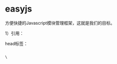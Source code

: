 easyjs
======

方便快捷的Javascript模块管理框架，这就是我们的目标。


1）引用：

head标签：

<code>
\<script src="./libs/easyjs.0.0.1.js" id="root" data-config="./config.js" data-main="./app.js"\>\</script\>
</code>

属性：

src: 框架地址，目录只认libs
id: 只读
data-config: 配置文件地址
data-main: 主文件地址

2）书写：

代码：

<code>
define(function(require, exports, module) {
	require("a");
	var b = require("f");
	module.use("http://js.ku6cdn.com/comm/my/libs/jquery.1.9.1.js", function(){
		console.log(jQuery);
	});
	module.use("./plugs/plugs.js", function(){
		console.log("plugs");
	});
	exports.aaa = "a";
});
</code>

解释：

require: 引入指定名称的模块，如模块提供返回接口，就会返回结果。
exports: 返回值对象。
module: easyjs主体。

单模块配置及引用方式：

module.config(配置对象);

module.use(引用模块地址, 回调函数);
